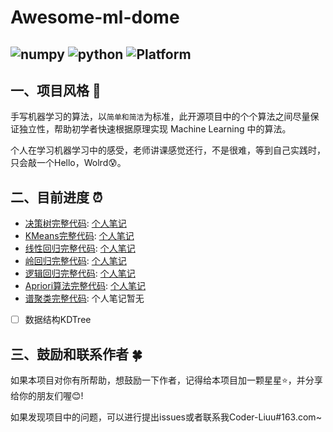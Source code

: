 # Awesome-ml-dome

![numpy](https://img.shields.io/badge/numpy-1.16.3-informational?style=flat&logo=<LOGO_NAME>&logoColor=white&color=2bbc8a)
![python](https://img.shields.io/badge/python->=3.6-informational?style=flat&logo=<LOGO_NAME>&logoColor=white&color=0FD90F)
![Platform](https://img.shields.io/badge/platform-windows%20|%20linux%20|%20macos-green.svg)
----

## 一、项目风格 :watermelon:

手写机器学习的算法，以`简单和简洁`为标准，此开源项目中的个个算法之间尽量保证独立性，帮助初学者快速根据原理实现 Machine Learning 中的算法。

个人在学习机器学习中的感受，老师讲课感觉还行，不是很难，等到自己实践时，只会敲一个Hello，Wolrd:cold_sweat:。

## 二、目前进度 :alarm_clock:
- [决策树完整代码](https://github.com/Coder-Liuu/machine-learning-examples/blob/main/DecisionTree.py): [个人笔记](https://coder-liuu.github.io/2021/02/ml-decision-tree/)
- [KMeans完整代码](https://github.com/Coder-Liuu/machine-learning-examples/blob/main/KMeans.py): [个人笔记](https://coder-liuu.github.io/2021/03/ml-kmeans/)
- [线性回归完整代码](https://github.com/Coder-Liuu/machine-learning-examples/blob/main/LinearRegression.py): [个人笔记](https://coder-liuu.github.io/2021/03/ml-linearregression/)
- [岭回归完整代码](https://github.com/Coder-Liuu/machine-learning-examples/blob/main/RidgeRegression.py): [个人笔记](https://coder-liuu.github.io/2021/03/ml-linearregression/)
- [逻辑回归完整代码](https://github.com/Coder-Liuu/machine-learning-examples/blob/main/LogisticRegression.py): [个人笔记](https://coder-liuu.github.io/2021/03/ml-logisticregression/)
- [Apriori算法完整代码](https://github.com/Coder-Liuu/machine-learning-examples/blob/main/Apriori.py): [个人笔记](https://coder-liuu.github.io/2021/08/review-aprioir/)
- [谱聚类完整代码](https://github.com/Coder-Liuu/machine-learning-examples/blob/main/SpectralClustering.py): 个人笔记暂无

- [ ] 数据结构KDTree

## 三、鼓励和联系作者 :four_leaf_clover:

如果本项目对你有所帮助，想鼓励一下作者，记得给本项目加一颗星星:star:，并分享给你的朋友们喔:blush:!

如果发现项目中的问题，可以进行提出issues或者联系我Coder-Liuu#163.com~
